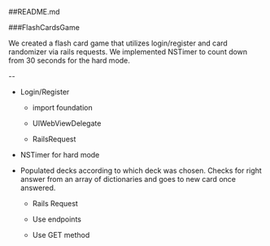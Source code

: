 ##README.md

###FlashCardsGame

We created a flash card game that utilizes login/register and card randomizer via rails requests. We implemented NSTimer to count down from 30 seconds for the hard mode.

--

- Login/Register

	- import foundation

	- UIWebViewDelegate

	- RailsRequest

- NSTimer for hard mode

- Populated decks according to which deck was chosen. Checks for right answer from an array of dictionaries and goes to new card once answered.

	- Rails Request
	
	- Use endpoints
	
	- Use GET method
